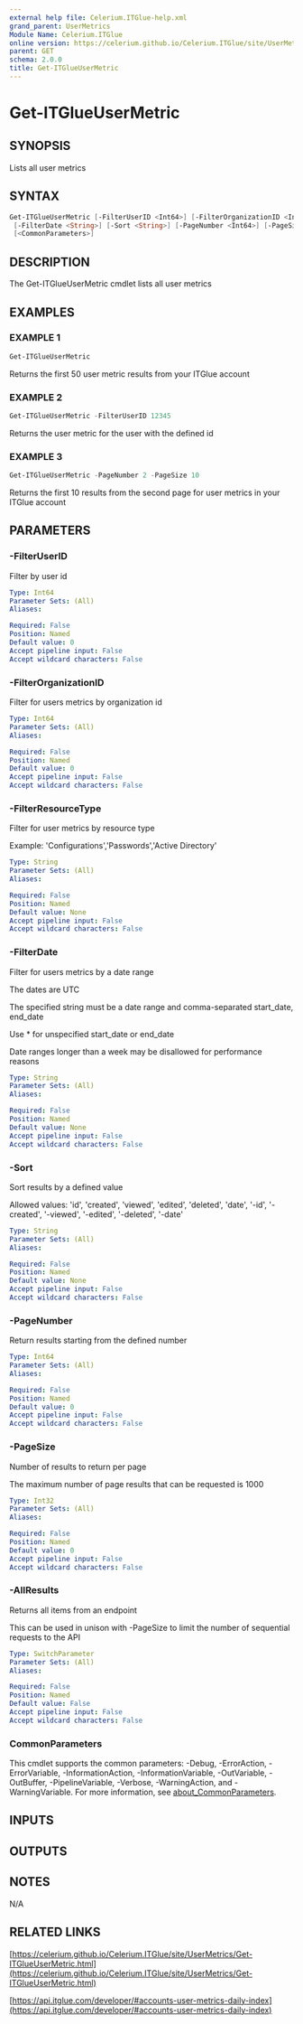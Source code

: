 ```yaml
---
external help file: Celerium.ITGlue-help.xml
grand_parent: UserMetrics
Module Name: Celerium.ITGlue
online version: https://celerium.github.io/Celerium.ITGlue/site/UserMetrics/Get-ITGlueUserMetric.html
parent: GET
schema: 2.0.0
title: Get-ITGlueUserMetric
---
```


# Get-ITGlueUserMetric

## SYNOPSIS
Lists all user metrics

## SYNTAX

```powershell
Get-ITGlueUserMetric [-FilterUserID <Int64>] [-FilterOrganizationID <Int64>] [-FilterResourceType <String>]
 [-FilterDate <String>] [-Sort <String>] [-PageNumber <Int64>] [-PageSize <Int32>] [-AllResults]
 [<CommonParameters>]
```

## DESCRIPTION
The Get-ITGlueUserMetric cmdlet lists all user metrics

## EXAMPLES

### EXAMPLE 1
```powershell
Get-ITGlueUserMetric
```

Returns the first 50 user metric results from your ITGlue account

### EXAMPLE 2
```powershell
Get-ITGlueUserMetric -FilterUserID 12345
```

Returns the user metric for the user with the defined id

### EXAMPLE 3
```powershell
Get-ITGlueUserMetric -PageNumber 2 -PageSize 10
```

Returns the first 10 results from the second page for user metrics
in your ITGlue account

## PARAMETERS

### -FilterUserID
Filter by user id

```yaml
Type: Int64
Parameter Sets: (All)
Aliases:

Required: False
Position: Named
Default value: 0
Accept pipeline input: False
Accept wildcard characters: False
```

### -FilterOrganizationID
Filter for users metrics by organization id

```yaml
Type: Int64
Parameter Sets: (All)
Aliases:

Required: False
Position: Named
Default value: 0
Accept pipeline input: False
Accept wildcard characters: False
```

### -FilterResourceType
Filter for user metrics by resource type

Example:
    'Configurations','Passwords','Active Directory'

```yaml
Type: String
Parameter Sets: (All)
Aliases:

Required: False
Position: Named
Default value: None
Accept pipeline input: False
Accept wildcard characters: False
```

### -FilterDate
Filter for users metrics by a date range

The dates are UTC

The specified string must be a date range and comma-separated start_date, end_date

Use * for unspecified start_date or end_date

Date ranges longer than a week may be disallowed for performance reasons

```yaml
Type: String
Parameter Sets: (All)
Aliases:

Required: False
Position: Named
Default value: None
Accept pipeline input: False
Accept wildcard characters: False
```

### -Sort
Sort results by a defined value

Allowed values:
'id', 'created', 'viewed', 'edited', 'deleted', 'date',
'-id', '-created', '-viewed', '-edited', '-deleted', '-date'

```yaml
Type: String
Parameter Sets: (All)
Aliases:

Required: False
Position: Named
Default value: None
Accept pipeline input: False
Accept wildcard characters: False
```

### -PageNumber
Return results starting from the defined number

```yaml
Type: Int64
Parameter Sets: (All)
Aliases:

Required: False
Position: Named
Default value: 0
Accept pipeline input: False
Accept wildcard characters: False
```

### -PageSize
Number of results to return per page

The maximum number of page results that can be
requested is 1000

```yaml
Type: Int32
Parameter Sets: (All)
Aliases:

Required: False
Position: Named
Default value: 0
Accept pipeline input: False
Accept wildcard characters: False
```

### -AllResults
Returns all items from an endpoint

This can be used in unison with -PageSize to limit the number of
sequential requests to the API

```yaml
Type: SwitchParameter
Parameter Sets: (All)
Aliases:

Required: False
Position: Named
Default value: False
Accept pipeline input: False
Accept wildcard characters: False
```

### CommonParameters
This cmdlet supports the common parameters: -Debug, -ErrorAction, -ErrorVariable, -InformationAction, -InformationVariable, -OutVariable, -OutBuffer, -PipelineVariable, -Verbose, -WarningAction, and -WarningVariable. For more information, see [about_CommonParameters](http://go.microsoft.com/fwlink/?LinkID=113216).

## INPUTS

## OUTPUTS

## NOTES
N/A

## RELATED LINKS

[https://celerium.github.io/Celerium.ITGlue/site/UserMetrics/Get-ITGlueUserMetric.html](https://celerium.github.io/Celerium.ITGlue/site/UserMetrics/Get-ITGlueUserMetric.html)

[https://api.itglue.com/developer/#accounts-user-metrics-daily-index](https://api.itglue.com/developer/#accounts-user-metrics-daily-index)

